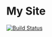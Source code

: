 # My Site

[![Build Status](https://travis-ci.org/golmansax/my-site-in-express.svg?branch=master)](https://travis-ci.org/golmansax/my-site-in-express)
